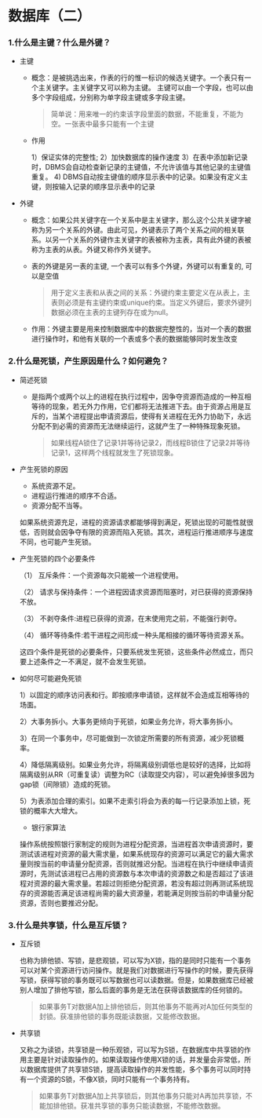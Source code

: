 # 数据库（二）

### 1.什么是主键？什么是外键？ 

* 主键

  * 概念：是被挑选出来，作表的行的惟一标识的候选关键字。一个表只有一个主关键字。主关键字又可以称为主键。 主键可以由一个字段，也可以由多个字段组成，分别称为单字段主键或多字段主键。

    > 简单说：用来唯一的约束该字段里面的数据，不能重复，不能为空。一张表中最多只能有一个主键

  * 作用

    1）保证实体的完整性;
    2）加快数据库的操作速度
    3）在表中添加新记录时，DBMS会自动检查新记录的主键值，不允许该值与其他记录的主键值重复。
    4) DBMS自动按主键值的顺序显示表中的记录。如果没有定义主键，则按输入记录的顺序显示表中的记录

* 外键

  * 概念：如果公共关键字在一个关系中是主关键字，那么这个公共关键字被称为另一个关系的外键。由此可见，外键表示了两个关系之间的相关联系。以另一个关系的外键作主关键字的表被称为主表，具有此外键的表被称为主表的从表。外键又称作外关键字。

  * 表的外键是另一表的主键, 一个表可以有多个外键，外键可以有重复的, 可以是空值

    > 用于定义主表和从表之间的关系：外键约束主要定义在从表上，主表则必须是有主键约束或unique约束。当定义外键后，要求外键列数据必须在主表的主键列存在或为null。

  * 作用：外键主要是用来控制数据库中的数据完整性的，当对一个表的数据进行操作时，和他有关联的一个表或多个表的数据能够同时发生改变

### 2.什么是死锁，产生原因是什么？如何避免？ 

* 简述死锁

  * 是指两个或两个以上的进程在执行过程中，因争夺资源而造成的一种互相等待的现象，若无外力作用，它们都将无法推进下去。由于资源占用是互斥的，当某个进程提出申请资源后，使得有关进程在无外力协助下，永远分配不到必需的资源而无法继续运行，这就产生了一种特殊现象死锁。

    > 如果线程A锁住了记录1并等待记录2，而线程B锁住了记录2并等待记录1，这样两个线程就发生了死锁现象。

* 产生死锁的原因

  * 系统资源不足。
  * 进程运行推进的顺序不合适。
  * 资源分配不当等。

  如果系统资源充足，进程的资源请求都能够得到满足，死锁出现的可能性就很低，否则就会因争夺有限的资源而陷入死锁。其次，进程运行推进顺序与速度不同，也可能产生死锁。

* 产生死锁的四个必要条件

  （1） 互斥条件：一个资源每次只能被一个进程使用。

  （2） 请求与保持条件：一个进程因请求资源而阻塞时，对已获得的资源保持不放。

  （3） 不剥夺条件:进程已获得的资源，在末使用完之前，不能强行剥夺。

  （4） 循环等待条件:若干进程之间形成一种头尾相接的循环等待资源关系。

    这四个条件是死锁的必要条件，只要系统发生死锁，这些条件必然成立，而只要上述条件之一不满足，就不会发生死锁。

* 如何尽可能避免死锁

  1）以固定的顺序访问表和行。即按顺序申请锁，这样就不会造成互相等待的场面。

  2）大事务拆小。大事务更倾向于死锁，如果业务允许，将大事务拆小。

  3）在同一个事务中，尽可能做到一次锁定所需要的所有资源，减少死锁概率。

  4）降低隔离级别。如果业务允许，将隔离级别调低也是较好的选择，比如将隔离级别从RR（可重复读）调整为RC（读取提交内容），可以避免掉很多因为gap锁（间隙锁）造成的死锁。

  5）为表添加合理的索引。如果不走索引将会为表的每一行记录添加上锁，死锁的概率大大增大。

  * 银行家算法

  操作系统按照银行家制定的规则为进程分配资源，当进程首次申请资源时，要测试该进程对资源的最大需求量，如果系统现存的资源可以满足它的最大需求量则按当前的申请量分配资源，否则就推迟分配。当进程在执行中继续申请资源时，先测试该进程已占用的资源数与本次申请的资源数之和是否超过了该进程对资源的最大需求量。若超过则拒绝分配资源，若没有超过则再测试系统现存的资源能否满足该进程尚需的最大资源量，若能满足则按当前的申请量分配资源，否则也要推迟分配。

### 3.什么是共享锁，什么是互斥锁？

* 互斥锁

  也称为排他锁、写锁，是悲观锁，可以写为X锁，指的是同时只能有一个事务可以对某个资源进行访问操作。就是我们对数据进行写操作的时候，要先获得写锁，获得写锁的事务既可以写数据也可以读数据。但是，如果数据库已经被别人增加了排他写锁，那么后面的事务是无法在获得该数据库的任何锁的。

  > 如果事务T对数据A加上排他锁后，则其他事务不能再对A加任何类型的封锁。获准排他锁的事务既能读数据，又能修改数据。

* 共享锁

  又称之为读锁，共享锁是一种乐观锁，可以写为S锁，在数据库中共享锁的作用主要是针对读取操作的。如果读取操作使用X锁的话，并发量会非常低，所以数据库提供了共享锁S锁，提高读取操作的并发性能，多个事务可以同时持有一个资源的S锁，不像X锁，同时只能有一个事务持有。

  > 如果事务T对数据A加上共享锁后，则其他事务只能对A再加共享锁，不能加排他锁。获准共享锁的事务只能读数据，不能修改数据。



